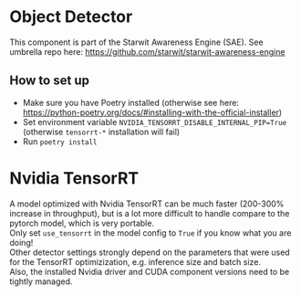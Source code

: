 # Object Detector

This component is part of the Starwit Awareness Engine (SAE). See umbrella repo here: https://github.com/starwit/starwit-awareness-engine

## How to set up
- Make sure you have Poetry installed (otherwise see here: https://python-poetry.org/docs/#installing-with-the-official-installer)
- Set environment variable `NVIDIA_TENSORRT_DISABLE_INTERNAL_PIP=True` (otherwise `tensorrt-*` installation will fail)
- Run `poetry install`

# Nvidia TensorRT
A model optimized with Nvidia TensorRT can be much faster (200-300% increase in throughput), but is a lot more difficult to handle
compare to the pytorch model, which is very portable.\
Only set `use_tensorrt` in the model config to `True` if you know what you are doing!\
Other detector settings strongly depend on the parameters that were used for the TensorRT optimizization, e.g. inference size and batch size.\
Also, the installed Nvidia driver and CUDA component versions need to be tightly managed.